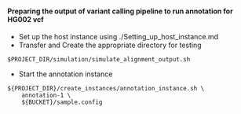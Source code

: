 #### Preparing the output of variant calling pipeline to run annotation for HG002 vcf
* Set up the host instance using ./Setting_up_host_instance.md
* Transfer and Create the appropriate directory for testing
```
$PROJECT_DIR/simulation/simulate_alignment_output.sh
```
* Start the annotation instance
```
${PROJECT_DIR}/create_instances/annotation_instance.sh \
	annotation-1 \
	${BUCKET}/sample.config
```
